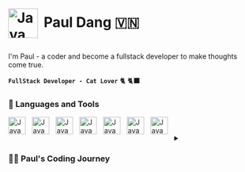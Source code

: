 # <p> <img align="center" alt="Java" width="60px" style="padding-right:5px; padding-top:0px" src="https://user-images.githubusercontent.com/54732761/215495500-28e568db-07f8-4bb5-8b32-a2cdf6026cf1.png"/> Paul Dang :vietnam: </p>
I'm Paul - a coder and become a fullstack developer to make thoughts come true.

**`FullStack Developer - Cat Lover`** :cat2: :black_cat:

### 💼 Languages and Tools

<img align="left" alt="Java" width="35px" style="padding-right:10px;" src="https://cdn.jsdelivr.net/gh/devicons/devicon/icons/c/c-plain.svg"/>
<img align="left" alt="Java" width="35px" style="padding-right:10px;" src="https://cdn.jsdelivr.net/gh/devicons/devicon/icons/html5/html5-original.svg"/>
<img align="left" alt="Java" width="35px" style="padding-right:10px;" src="https://cdn.jsdelivr.net/gh/devicons/devicon/icons/css3/css3-plain.svg"/>
<img align="left" alt="Java" width="35px" style="padding-right:10px;" src="https://cdn.jsdelivr.net/gh/devicons/devicon/icons/javascript/javascript-original.svg"/>
<!--<img align="left" alt="Java" width="35px" style="padding-right:10px;" src="https://cdn.jsdelivr.net/gh/devicons/devicon/icons/cplusplus/cplusplus-original.svg"/>
<img align="left" alt="Java" width="35px" style="padding-right:10px;" src="https://cdn.jsdelivr.net/gh/devicons/devicon/icons/androidstudio/androidstudio-original.svg"/>
<img align="left" alt="Java" width="35px" style="padding-right:10px;" src="https://cdn.jsdelivr.net/gh/devicons/devicon/icons/bootstrap/bootstrap-original.svg"/>
<img align="left" alt="Java" width="35px" style="padding-right:10px;" src="https://cdn.jsdelivr.net/gh/devicons/devicon/icons/mongodb/mongodb-original.svg"/>
--!>
<img align="left" alt="Java" width="35px" style="padding-right:10px;" src="https://cdn.jsdelivr.net/gh/devicons/devicon/icons/microsoftsqlserver/microsoftsqlserver-plain-wordmark.svg"/>
<img align="left" alt="Java" width="35px" style="padding-right:10px;" src="https://cdn.jsdelivr.net/gh/devicons/devicon/icons/java/java-original.svg"/>
<!--<img align="left" alt="Java" width="35px" style="padding-right:10px;" src="https://repository-images.githubusercontent.com/400161932/257a8be2-bbf2-4218-a55b-219d819578b2"/>
<img align="left" alt="Java" width="35px" style="padding-right:10px;" src="https://cdn.jsdelivr.net/gh/devicons/devicon/icons/spring/spring-original.svg"/>
<img align="left" alt="Java" width="35px" style="padding-right:10px;" src="https://cdn.jsdelivr.net/gh/devicons/devicon/icons/redis/redis-plain.svg"/>
-->

<img align="left" alt="Java" width="35px" style="padding-right:10px;" src="https://cdn-icons-png.flaticon.com/512/5968/5968409.png"/>

<br/>
<br/>

<details>
 <summary><h3>👨‍💻 Paul's Coding Journey</h3></summary>


<!--
**PaulDang/PaulDang** is a ✨ _special_ ✨ repository because its `README.md` (this file) appears on your GitHub profile.

Here are some ideas to get you started:

- 🔭 I’m currently working on ...
- 🌱 I’m currently learning ...
- 👯 I’m looking to collaborate on ...
- 🤔 I’m looking for help with ...
- 💬 Ask me about ...
- 📫 How to reach me: ...
- 😄 Pronouns: ...
- ⚡ Fun fact: ...
-->
